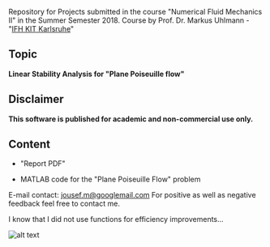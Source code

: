 Repository for Projects submitted in the course "Numerical Fluid Mechanics II" in the Summer Semester 2018. Course by Prof. Dr. Markus Uhlmann - "[IFH KIT Karlsruhe](http://www.ifh.kit.edu/english/211_216.php)"

## Topic 
**Linear Stability Analysis for "Plane Poiseuille flow"**

## Disclaimer 
**This software is published for academic and non-commercial use only.**

## Content 

* "Report PDF"

* MATLAB code for the "Plane Poiseuille Flow" problem

E-mail contact: jousef.m@googlemail.com
For positive as well as negative feedback feel free to contact me.
 
I know that I did not use functions for efficiency improvements...

![alt text](https://i.imgflip.com/2e8i8z.jpg)
